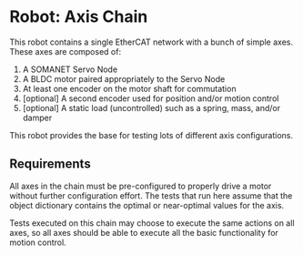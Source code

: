 # Robot: Axis Chain

This robot contains a single EtherCAT network with a bunch of simple
axes. These axes are composed of:

1. A SOMANET Servo Node
2. A BLDC motor paired appropriately to the Servo Node
3. At least one encoder on the motor shaft for commutation
4. [optional] A second encoder used for position and/or motion control
5. [optional] A static load (uncontrolled) such as a spring, mass, and/or damper

This robot provides the base for testing lots of different axis configurations.

## Requirements

All axes in the chain must be pre-configured to properly drive a motor without
further configuration effort. The tests that run here assume that the object
dictionary contains the optimal or near-optimal values for the axis.

Tests executed on this chain may choose to execute the same actions on all
axes, so all axes should be able to execute all the basic functionality for 
motion control.
